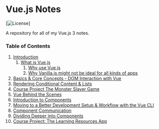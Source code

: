 # Vue.js Notes

<!-- Shields -->
[![License](https://img.shields.io/badge/license-GNU-green)]

A repository for all of my Vue.js 3 notes.

### Table of Contents

1. [Introduction](Notes/Introduction.md)
    1. [What is Vue.js](Notes/Introduction.md#what-is-vue.js)
        1. [Why use Vue.js](Notes/Introduction.md#why-use-vuejs)
        2. [Why Vanilla.js might not be ideal for all kinds of apps](Notes/Introduction.md#why-vanillajs-might-not-be-ideal-for-all-kinds-of-apps)
2. [Basics & Core Concepts - DOM Interaction with Vue](#prompt-customization)
3. [Rendering Conditional Content & Lists](https://github.com/bhilburn/powerlevel9k/wiki/Troubleshooting)
4. [Course Project The Monster Slayer Game](https://github.com/bhilburn/powerlevel9k/wiki/Troubleshooting)
5. [Vue Behind the Scenes](https://github.com/bhilburn/powerlevel9k/wiki/Troubleshooting)
6. [Introduction to Components](https://github.com/bhilburn/powerlevel9k/wiki/Troubleshooting)
7. [Moving to a Better Development Setup & Workflow with the Vue CLI](https://github.com/bhilburn/powerlevel9k/wiki/Troubleshooting)
8. [Component Communication](https://github.com/bhilburn/powerlevel9k/wiki/Troubleshooting)
9. [Dividing Deeper into Components](https://github.com/bhilburn/powerlevel9k/wiki/Troubleshooting)
10. [Course Project: The Learning Resources App](https://github.com/bhilburn/powerlevel9k/wiki/Troubleshooting)

